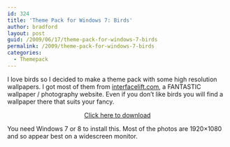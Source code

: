 ```yaml
---
id: 324
title: 'Theme Pack for Windows 7: Birds'
author: bradford
layout: post
guid: /2009/06/17/theme-pack-for-windows-7-birds
permalink: /2009/theme-pack-for-windows-7-birds
categories:
  - Themepack
---
```

I love birds so I decided to make a theme pack with some high resolution wallpapers. I got most of them from <a href="http://interfacelift.com" target="_blank">interfacelift.com</a>, a FANTASTIC wallpaper / photography website. Even if you don’t like birds you will find a wallpaper there that suits your fancy.

<p align="center">
  <p align="center">
    <a href="http://1drv.ms/1oxRm4d" target="_blank">Click here to download</a>
  </p>
  
  <p>
    You need Windows 7 or 8 to install this. Most of the photos are 1920&#215;1080 and so appear best on a widescreen monitor.
  </p>